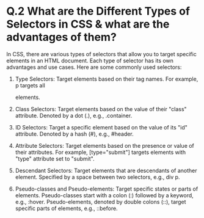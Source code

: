 # Q.2 What are the Different Types of Selectors in CSS & what are the advantages of them?

In CSS, there are various types of selectors that allow you to target specific elements in an HTML document. Each type of selector has its own advantages and use cases. Here are some commonly used selectors:

1. Type Selectors: Target elements based on their tag names. For example, p targets all <p> elements.

2. Class Selectors: Target elements based on the value of their "class" attribute. Denoted by a dot (.), e.g., .container.

3. ID Selectors: Target a specific element based on the value of its "id" attribute. Denoted by a hash (#), e.g., #header.

4. Attribute Selectors: Target elements based on the presence or value of their attributes. For example, [type="submit"] targets elements with "type" attribute set to "submit".

5. Descendant Selectors: Target elements that are descendants of another element. Specified by a space between two selectors, e.g., div p.

6. Pseudo-classes and Pseudo-elements: Target specific states or parts of elements. Pseudo-classes start with a colon (:) followed by a keyword, e.g., :hover. Pseudo-elements, denoted by double colons (::), target specific parts of elements, e.g., ::before.